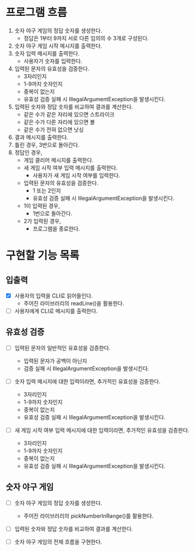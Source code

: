 # 프로그램 흐름
1. 숫자 야구 게임의 정답 숫자를 생성한다.
   - 정답은 1부터 9까지 서로 다른 임의의 수 3개로 구성된다.
2. 숫자 야구 게임 시작 메시지를 출력한다.
3. 숫자 입력 메시지를 출력한다.
   - 사용자가 숫자를 입력한다.
4. 입력된 문자의 유효성을 검증한다.
   - 3자리인지
   - 1-9까지 숫자인지
   - 중복이 없는지
   - 유효성 검증 실패 시 IllegalArgumentException을 발생시킨다. 
5. 입력된 숫자와 정답 숫자를 비교하여 결과를 계산한다.
   - 같은 수가 같은 자리에 있으면 스트라이크
   - 같은 수가 다른 자리에 있으면 볼
   - 같은 수가 전혀 없으면 낫싱
6. 결과 메시지를 출력한다.
7. 틀린 경우, 3번으로 돌아간다.
8. 정답인 경우,
   - 게임 클리어 메시지를 출력한다.
   - 새 게임 시작 여부 입력 메시지를 출력한다.
     - 사용자가 새 게임 시작 여부를 입력한다. 
   - 입력된 문자의 유효성을 검증한다.
     - 1 또는 2인지
     - 유효성 검증 실패 시 IllegalArgumentException을 발생시킨다.
   - 1이 입력된 경우,
     - 1번으로 돌아간다.
   - 2가 입력된 경우,
     - 프로그램을 종료한다.


# 구현할 기능 목록
## 입출력
- [X] 사용자의 입력을 CLI로 읽어들인다.
  - 주어진 라이브러리의 readLine()을 활용한다.
- [ ] 사용자에게 CLI로 메시지를 출력한다.

## 유효성 검증
- [ ] 입력된 문자의 일반적인 유효성을 검증한다.
  - 입력된 문자가 공백이 아닌지
  - 검증 실패 시 IllegalArgumentException을 발생시킨다.

- [ ] 숫자 입력 메시지에 대한 입력이라면, 추가적인 유효성을 검증한다.
  - 3자리인지
  - 1-9까지 숫자인지
  - 중복이 없는지
  - 유효성 검증 실패 시 IllegalArgumentException을 발생시킨다.

- [ ] 새 게임 시작 여부 입력 메시지에 대한 입력이라면, 추가적인 유효성을 검증한다.
  - 3자리인지
  - 1-9까지 숫자인지
  - 중복이 없는지
  - 유효성 검증 실패 시 IllegalArgumentException을 발생시킨다.

## 숫자 야구 게임
- [ ] 숫자 야구 게임의 정답 숫자를 생성한다.
  - 주어진 라이브러리의 pickNumberInRange()를 활용한다.
- [ ] 입력된 숫자와 정답 숫자를 비교하여 결과를 계산한다.
- [ ] 숫자 야구 게임의 전체 흐름을 구현한다. 

